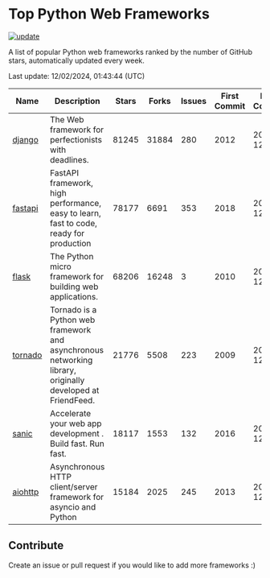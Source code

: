 # Top Python Web Frameworks

[![update](https://github.com/sunnysid3up/python-web-frameworks/actions/workflows/update.yml/badge.svg)](https://github.com/sunnysid3up/python-web-frameworks/actions/workflows/update.yml)

A list of popular Python web frameworks ranked by the number of GitHub stars, automatically updated every week.

Last update: 12/02/2024, 01:43:44 (UTC)

| Name          | Description          | Stars                     | Forks          | Issues               | First Commit        | Last Commit         |
|---------------|----------------------|---------------------------|----------------|----------------------|---------------------|---------------------|
| [django](https://github.com/django/django) | The Web framework for perfectionists with deadlines. | 81245 | 31884 | 280 | 2012 | 2024-12-01 |
| [fastapi](https://github.com/fastapi/fastapi) | FastAPI framework, high performance, easy to learn, fast to code, ready for production | 78177 | 6691 | 353 | 2018 | 2024-12-02 |
| [flask](https://github.com/pallets/flask) | The Python micro framework for building web applications. | 68206 | 16248 | 3 | 2010 | 2024-12-02 |
| [tornado](https://github.com/tornadoweb/tornado) | Tornado is a Python web framework and asynchronous networking library, originally developed at FriendFeed. | 21776 | 5508 | 223 | 2009 | 2024-12-01 |
| [sanic](https://github.com/sanic-org/sanic) |  Accelerate your web app development . Build fast. Run fast. | 18117 | 1553 | 132 | 2016 | 2024-12-01 |
| [aiohttp](https://github.com/aio-libs/aiohttp) | Asynchronous HTTP client/server framework for asyncio and Python | 15184 | 2025 | 245 | 2013 | 2024-12-02 |

## Contribute 

Create an issue or pull request if you would like to add more frameworks :)